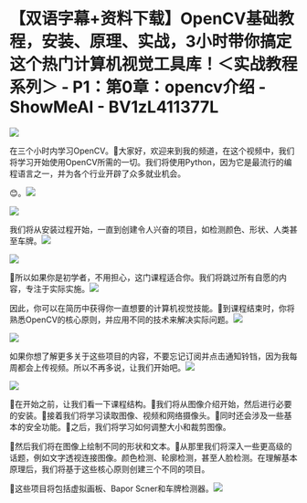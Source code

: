 # 【双语字幕+资料下载】OpenCV基础教程，安装、原理、实战，3小时带你搞定这个热门计算机视觉工具库！＜实战教程系列＞ - P1：第0章：opencv介绍 - ShowMeAI - BV1zL411377L

![](img/3fe5bb4609f7a8a8ccd4c78a238230e7_0.png)

在三个小时内学习OpenCV。🎼大家好，欢迎来到我的频道，在这个视频中，我们将学习开始使用OpenCV所需的一切。我们将使用Python，因为它是最流行的编程语言之一，并为各个行业开辟了众多就业机会。

😊。![](img/3fe5bb4609f7a8a8ccd4c78a238230e7_2.png)

![](img/3fe5bb4609f7a8a8ccd4c78a238230e7_3.png)

我们将从安装过程开始，一直到创建令人兴奋的项目，如检测颜色、形状、人类甚至车牌。![](img/3fe5bb4609f7a8a8ccd4c78a238230e7_5.png)

![](img/3fe5bb4609f7a8a8ccd4c78a238230e7_6.png)

🎼所以如果你是初学者，不用担心，这门课程适合你。我们将跳过所有自愿的内容，专注于实际实施。![](img/3fe5bb4609f7a8a8ccd4c78a238230e7_8.png)

因此，你可以在简历中获得你一直想要的计算机视觉技能。🎼到课程结束时，你将熟悉OpenCV的核心原则，并应用不同的技术来解决实际问题。![](img/3fe5bb4609f7a8a8ccd4c78a238230e7_10.png)

![](img/3fe5bb4609f7a8a8ccd4c78a238230e7_11.png)

如果你想了解更多关于这些项目的内容，不要忘记订阅并点击通知铃铛，因为我每周都会上传视频。所以不再多说，让我们开始吧。![](img/3fe5bb4609f7a8a8ccd4c78a238230e7_13.png)

![](img/3fe5bb4609f7a8a8ccd4c78a238230e7_14.png)

🎼在开始之前，让我们看一下课程结构。🎼我们将从图像介绍开始，然后进行必要的安装。🎼接着我们将学习读取图像、视频和网络摄像头。🎼同时还会涉及一些基本的安全功能。🎼之后，我们将学习如何调整大小和裁剪图像。

🎼然后我们将在图像上绘制不同的形状和文本。🎼从那里我们将深入一些更高级的话题，例如文字透视连接图像。颜色检测、轮廓检测，甚至人脸检测。在理解基本原理后，我们将基于这些核心原则创建三个不同的项目。

🎼这些项目将包括虚拟画板、Bapor Scner和车牌检测器。![](img/3fe5bb4609f7a8a8ccd4c78a238230e7_16.png)
